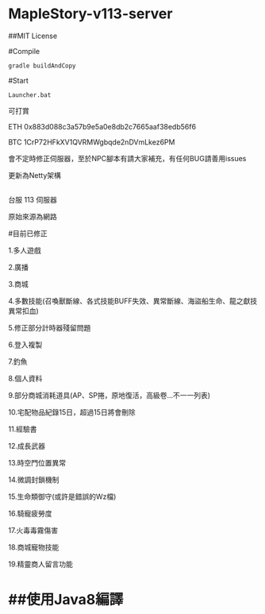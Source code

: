 # MapleStory-v113-server

##MIT License

#Compile

```gradle buildAndCopy```

#Start

```Launcher.bat```


可打賞

ETH 0x883d088c3a57b9e5a0e8db2c7665aaf38edb56f6


BTC 1CrP72HFkXV1QVRMWgbqde2nDVmLkez6PM

會不定時修正伺服器，至於NPC腳本有請大家補充，有任何BUG請善用issues

更新為Netty架構

##
台服 113 伺服器

原始來源為網路

#目前已修正

1.多人遊戲

2.廣播

3.商城

4.多數技能(召喚獸斷線、各式技能BUFF失效、異常斷線、海盜船生命、龍之獻技異常扣血)

5.修正部分計時器殘留問題

6.登入複製

7.釣魚

8.個人資料

9.部分商城消耗道具(AP、SP捲，原地復活，高級卷...不一一列表)

10.宅配物品紀錄15日，超過15日將會刪除

11.經驗書

12.成長武器

13.時空門位置異常

14.微調封鎖機制

15.生命類御守(或許是錯誤的Wz檔)

16.騎寵疲勞度

17.火毒毒霧傷害

18.商城寵物技能

19.精靈商人留言功能


##使用Java8編譯
=======
